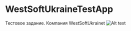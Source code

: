 # WestSoftUkraineTestApp
Тестовое задание. Компания WestSoftUkrainet
![Alt text](/blob/master/Screen_monitors.png?raw=true "Optional Title")
